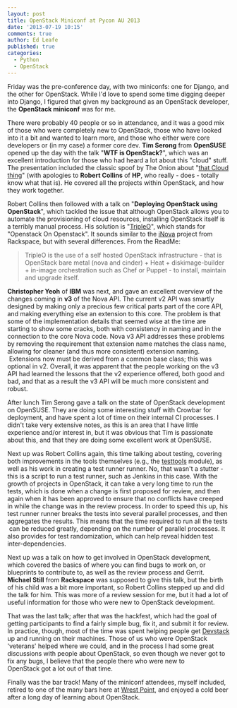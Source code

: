 ```yaml
---
layout: post
title: OpenStack Miniconf at Pycon AU 2013
date: '2013-07-19 10:15'
comments: true
author: Ed Leafe
published: true
categories:
  - Python
  - OpenStack
---
```


Friday was the pre-conference day, with two miniconfs: one for Django, and the other for OpenStack. While I'd love to spend some time digging deeper into Django, I figured that given my background as an OpenStack developer, the **OpenStack miniconf** was for me.

<!-- more -->

There were probably 40 people or so in attendance, and it was a good mix of those who were completely new to OpenStack, those who have looked into it a bit and wanted to learn more, and those who either were core developers or (in my case) a former core dev. **Tim Serong** from **OpenSUSE** opened up the day with the talk "**WTF is OpenStack?**", which was an excellent introduction for those who had heard a lot about this "cloud" stuff. The presentation included the classic spoof by The Onion about "[that Cloud thing][1]" (with apologies to **Robert Collins** of **HP**, who really - does - totally know what that is). He covered all the projects within OpenStack, and how they work together.

Robert Collins then followed with a talk on "**Deploying OpenStack using OpenStack**", which tackled the issue that although OpenStack allows you to automate the provisioning of cloud resources, installing OpenStack itself is a terribly manual process. His solution is "[TripleO][2]", which stands for "Openstack On Openstack". It sounds similar to the [iNova][3] project from Rackspace, but with several differences. From the ReadMe:

> TripleO is the use of a self hosted OpenStack infrastructure - that is OpenStack
> bare metal (nova and cinder) + Heat + diskimage-builder + in-image orchestration
> such as Chef or Puppet - to install, maintain and upgrade itself.

**Christopher Yeoh** of **IBM** was next, and gave an excellent overview of the changes coming in **v3** of the Nova API. The current v2 API was smartly designed by making only a precious few critical parts part of the core API, and making everything else an extension to this core. The problem is that some of the implementation details that seemed wise at the time are starting to show some cracks, both with consistency in naming and in the connection to the core Nova code. Nova v3 API addresses these problems by removing the requirement that extension name matches the class name, allowing for cleaner (and thus more consistent) extension naming.  Extensions now must be derived from a common base class; this was optional in v2. Overall, it was apparent that the people working on the v3 API had learned the lessons that the v2 experience offered, both good and bad, and that as a result the v3 API will be much more consistent and robust.

After lunch Tim Serong gave a talk on the state of OpenStack development on OpenSUSE. They are doing some interesting stuff with Crowbar for deployment, and have spent a lot of time on their internal CI processes. I didn't take very extensive notes, as this is an area that I have little experience and/or interest in, but it was obvious that Tim is passionate about this, and that they are doing some excellent work at OpenSUSE.

Next up was Robert Collins again, this time talking about testing, covering both improvements in the tools themselves (e.g., the [testtools][4] module), as well as his work in creating a test runner runner. No, that wasn't a stutter - this is a script to run a test runner, such as Jenkins in this case. With the growth of projects in OpenStack, it can take a very long time to run the tests, which is done when a change is first proposed for review, and then again when it has been approved to ensure that no conflicts have creeped in while the change was in the review process. In order to speed this up, his test runner runner breaks the tests into several parallel processes, and then aggregates the results. This means that the time required to run all the tests  can be reduced greatly, depending on the number of parallel processes. It also provides for test randomization, which can help reveal hidden test inter-dependencies.

Next up was a talk on how to get involved in OpenStack development, which covered the basics of where you can find bugs to work on, or blueprints to contribute to, as well as the review process and Gerrit. **Michael Still** from **Rackspace** was supposed to give this talk, but the birth of his child was a bit more important, so Robert Collins stepped up and did the talk for him. This was more of a review session for me, but it had a lot of useful information for those who were new to OpenStack development.

That was the last talk; after that was the hackfest, which had the goal of getting participants to find a fairly simple bug, fix it, and submit it for review. In practice, though, most of the time was spent helping people get [Devstack][5] up and running on their machines. Those of us who were OpenStack 'veterans' helped where we could, and in the process I had some great discussions with people about OpenStack, so even though we never got to fix any bugs, I believe that the people there who were new to OpenStack got a lot out of that time.

Finally was the bar track! Many of the miniconf attendees, myself included, retired to one of the many bars here at [Wrest Point][6], and enjoyed a cold beer after a long day of learning about OpenStack.


[1]: https://www.google.com.au/url?sa=t&amp;rct=j&amp;q=&amp;esrc=s&amp;source=web&amp;cd=2&amp;cad=rja&amp;ved=0CD4QtwIwAQ&amp;url=http%3A%2F%2Fwww.theonion.com%2Fvideo%2Fhp-on-that-cloud-thing-that-everyone-else-is-talki%2C28789%2F&amp;ei=bWbXUf7nIImJlQXD6oEY&amp;usg=AFQjCNEcXkmkrmnlbsB6LMJ536qQoxH9UQ&amp;sig2=RkUAKTpzWfXZk_nnqb4kJA&amp;bvm=bv.48705608,d.dGI
[2]: https://github.com/tripleo/incubator
[3]: https://www.rackspace.com/blog/how-rackspace-re-wrote-the-cloud-with-openstack-continuous-delivery/
[4]: https://pypi.python.org/pypi/testtools
[5]: https://devstack.org
[6]: https://www.wrestpoint.com.au/